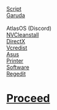 [Script](https://raw.githubusercontent.com/hookstdev/OmniGuides/omni/Software/Linux.txt)<br>
[Garuda](https://iso.builds.garudalinux.org/iso/garuda/dr460nized/220909/)<br><br>
AtlasOS (Discord)<br>
[NVCleanstall](https://www.techpowerup.com/download/techpowerup-nvcleanstall/)<br>
[DirectX](https://www.microsoft.com/en-us/download/details.aspx?id=35)<br>
[Vcredist](https://github.com/abbodi1406/vcredist/releases)<br>
[Asus](https://www.asus.com/in/Laptops/For-Gaming/TUF-Gaming/ASUS-TUF-Gaming-F15/HelpDesk_Download/)<br>
[Printer](https://www.epson.co.in/Support/Printers/All-In-One/L-Series/Epson-L3210/s/SPT_C11CJ68506)<br>
[Software](https://raw.githubusercontent.com/hookstdev/OmniGuides/omni/Software/Windows.txt)<br>
[Regedit](https://raw.githubusercontent.com/hookstdev/OmniGuides/omni/OS/Windows/disable-uac.reg)

# [Proceed](https://github.com/hookstdev/OmniGuides/blob/omni/OS/Wifi.md)
